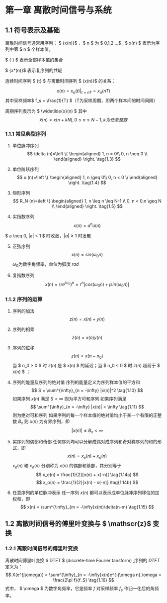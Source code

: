 # 第一章 离散时间信号与系统


## 1.1 符号表示及基础

离散时间信号通常用序列：
$ \{x(n)\}$ ，$ n $ 为 $ 0,1,2 ...$ , $ x(n) $ 表示为序列中第 $ n $ 个样本值。

$ \{·\} $ 表示全部样本值的集合

$ \{x*(n)\}$ 表示复序列的共轭

连续时间序列 $ \{t\} $ 与离散时间序列 $ \{x(n)\}$ 的关系：

$$
x(n) = x_a(t) |_{t = nT} =x_a(nT) \tag {1.1}
$$
其中采样频率$ f_s = \frac{1}{T} $（T为采样周期，即两个样本间的时间间隔）

周期序列表示为 $ \widetilde{x}(n) $ 
其中
$$
\widetilde{x}(n) = x(n+kN) , 0 \leq n \leq N-1 ,k为任意整数 \tag{1.2}
$$

### 1.1.1 常见典型序列

1. 单位脉冲序列
$$
\delta (n)=\left \{
\begin{aligned}
1, n = 0\\
0, n \neq 0 \\
\end{aligned}
\right. \tag{1.3}
$$

2. 单位阶跃序列
$$
u (n)=\left \{
\begin{aligned}
1, n \geq 0\\
0, n < 0 \\
\end{aligned}
\right. \tag{1.4}
$$

3. 矩形序列
$$
R_N (n)=\left \{
\begin{aligned}
1, n \leq n \leq N-1 \\
0, n < 0,n \geq N \\
\end{aligned}
\right. \tag{1.5}
$$

4. 实指数序列
$$
x(n) = a^n u(n) \tag{1.6}
$$

$ a \neq 0, |a| < 1 $ 时收敛，$|a| \geq 1$ 时发散

5. 正弦序列
$$
x(n) = sin(\omega_0n)
\tag{1.7}
$$
$\omega_0$为数字角频率，单位为弧度 $rad$

6. 复指数序列
$$x(n) = (re^{j\omega_0})^n = r^n[cos(\omega_0n)+jsin(\omega_0n)] 
\tag{1.8}
$$

### 1.1.2 序列的运算

1. 序列的加法
$$
z(n) = x(n) + y(n) \tag{1.9}
$$

2. 序列的相乘
$$
z(n) = x(n)  y(n) \tag{1.9}
$$

3. 序列的位移
$$
z(n) = x(n-n_0) \tag{1.9}
$$
当 $ n_0 > 0 $ 时 $z(n)$ 是 $ x(n) $ 的延迟；当 $ n_0 < 0 $ 时 $z(n)$ 超前于 $ x(n) $ ；

4. 序列的能量及序列的绝对值
序列的能量定义为序列样本值的平方和
$$
S = \sum^{\infty}_{n = -\infty} |x(n)|^2 
\tag{1.10}
$$
如果序列 $x(n)$ 满足 $S < \infty$ 则为平方可和序列
如果序列满足
$$
\sum^{\infty}_{n = -\infty} |x(n)| < \infty \tag{1.11}
$$
则为绝对可和序列
如果序列的每一个样本值的绝对值均小于某一个有限的正整数 $B_x$ 则 $x(n)$ 为有界序列，即
$$
|x(n)| \leq B_x < \infty 
\tag{1.12}
$$

5. 实序列的偶部和奇部
任何序列均可以分解成偶对成序列和奇对称序列的和的形式，即
$$
x(n) = x_e(n) + x_o(n)
\tag{1.13}
$$
$x_e(n)$ 和 $x_o(n)$ 分别称为 $x(n)$ 的偶部和基部，其分别等于
$$
x_e(n) = \frac{1}{2}[x(n) + x(-n)]
\tag{1.14a}
$$
$$
x_o(n) = \frac{1}{2}[x(n) - x(-n)]
\tag{1.14b}
$$

6. 任意序列的单位脉冲表示
任一序列 $x(n)$ 都可以表示成单位脉冲序列移位的加权和，即
$$
x(n) = \sum^{\infty}_{m = -\infty}x(m)\delta(n-m)
\tag{1.15}
$$

## 1.2 离散时间信号的傅里叶变换与 $ \mathscr{z}$ 变换

### 1.2.1 离散时间信号的傅里叶变换

离散时间傅里叶变换 $ DTFT $ (discrete-time Fourier tansform) ,序列的 $DTFT$ 定义为：
$$
X(e^{j\omega}) = \sum^{\infty}_{n = -\infty}x(n)e^{-j\omega n},\omega = \frac{2\pi f}{f_S}
\tag{1.16}
$$
式中， $ \omega $ 为数字角频率，它是频率 $f$ 对采样频率 $f_s$ 作归一化后的角频率。
